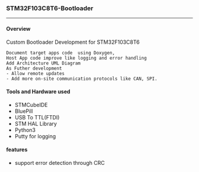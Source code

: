 ### STM32F103C8T6-Bootloader

---

#### Overview

Custom Bootloader Development for STM32F103C8T6

```
Document target apps code  using Doxygen,
Host App code improve like logging and error handling
Add Architecture UML Diagram
As Futher development
- Allow remote updates
- Add more on-site communication protocols like CAN, SPI.
```

#### Tools and Hardware used

- STMCubeIDE
- BluePill
- USB To TTL(FTDI)
- STM HAL Library
- Python3
- Putty for logging

#### features

- support error detection through CRC
